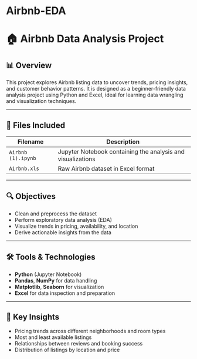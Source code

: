 # Airbnb-EDA
# 🏠 Airbnb Data Analysis Project

## 📊 Overview
This project explores Airbnb listing data to uncover trends, pricing insights, and customer behavior patterns. It is designed as a beginner-friendly data analysis project using Python and Excel, ideal for learning data wrangling and visualization techniques.

---

## 📁 Files Included

| Filename              | Description                                              |
|-----------------------|----------------------------------------------------------|
| `Airbnb (1).ipynb`    | Jupyter Notebook containing the analysis and visualizations |
| `Airbnb.xls`          | Raw Airbnb dataset in Excel format                       |

---

## 🔍 Objectives

- Clean and preprocess the dataset
- Perform exploratory data analysis (EDA)
- Visualize trends in pricing, availability, and location
- Derive actionable insights from the data

---

## 🛠️ Tools & Technologies

- **Python** (Jupyter Notebook)
- **Pandas**, **NumPy** for data handling
- **Matplotlib**, **Seaborn** for visualization
- **Excel** for data inspection and preparation

---

## 📌 Key Insights

- Pricing trends across different neighborhoods and room types
- Most and least available listings
- Relationships between reviews and booking success
- Distribution of listings by location and price

